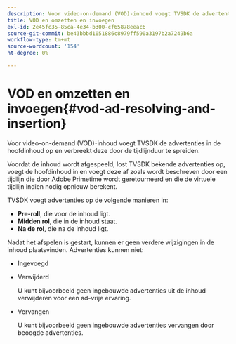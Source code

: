 ```yaml
---
description: Voor video-on-demand (VOD)-inhoud voegt TVSDK de advertenties in de hoofdinhoud op en verbreekt deze door de tijdlijnduur te spreiden.
title: VOD en omzetten en invoegen
exl-id: 2e45fc35-85ca-4e34-b300-cf65878eeac6
source-git-commit: be43bbbd1051886c8979ff590a3197b2a7249b6a
workflow-type: tm+mt
source-wordcount: '154'
ht-degree: 0%

---
```


# VOD en omzetten en invoegen{#vod-ad-resolving-and-insertion}

Voor video-on-demand (VOD)-inhoud voegt TVSDK de advertenties in de hoofdinhoud op en verbreekt deze door de tijdlijnduur te spreiden.

Voordat de inhoud wordt afgespeeld, lost TVSDK bekende advertenties op, voegt de hoofdinhoud in en voegt deze af zoals wordt beschreven door een tijdlijn die door Adobe Primetime wordt geretourneerd en die de virtuele tijdlijn indien nodig opnieuw berekent.

TVSDK voegt advertenties op de volgende manieren in:

* **Pre-roll**, die voor de inhoud ligt.
* **Midden rol**, die in de inhoud staat.
* **Na de rol**, die na de inhoud ligt.

Nadat het afspelen is gestart, kunnen er geen verdere wijzigingen in de inhoud plaatsvinden. Advertenties kunnen niet:

* Ingevoegd
* Verwijderd

   U kunt bijvoorbeeld geen ingebouwde advertenties uit de inhoud verwijderen voor een ad-vrije ervaring.
* Vervangen

   U kunt bijvoorbeeld geen ingebouwde advertenties vervangen door beoogde advertenties.
